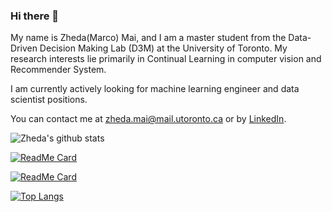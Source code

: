 ### Hi there 👋

My name is Zheda(Marco) Mai, and I am a master student from the Data-Driven Decision Making Lab (D3M) at the University of Toronto. My research interests lie primarily in Continual Learning in computer vision and Recommender System. 

I am currently actively looking for machine learning engineer and data scientist positions.

You can contact me at zheda.mai@mail.utoronto.ca or by [LinkedIn](https://www.linkedin.com/in/marco-zheda-mai-574a0b85/).

![Zheda's github stats](https://github-readme-stats.vercel.app/api?username=raptormai&show_icons=true&count_private=true&include_all_commits=true)


[![ReadMe Card](https://github-readme-stats.vercel.app/api/pin/?username=raptormai&repo=CVPR20_CLVision_challenge&)](https://github.com/anuraghazra/github-readme-stats)

[![ReadMe Card](https://github-readme-stats.vercel.app/api/pin/?username=raptormai&repo=Deep-AutoEncoder-Recommendation&)](https://github.com/anuraghazra/github-readme-stats)

[![Top Langs](https://github-readme-stats.vercel.app/api/top-langs/?username=raptormai&layout=compact)](https://github.com/anuraghazra/github-readme-stats)

<!--
**RaptorMai/RaptorMai** is a ✨ _special_ ✨ repository because its `README.md` (this file) appears on your GitHub profile.

Here are some ideas to get you started:

- 🔭 I’m currently working on ...
- 🌱 I’m currently learning ...
- 👯 I’m looking to collaborate on ...
- 🤔 I’m looking for help with ...
- 💬 Ask me about ...
- 📫 How to reach me: ...
- 😄 Pronouns: ...
- ⚡ Fun fact: ...
-->
